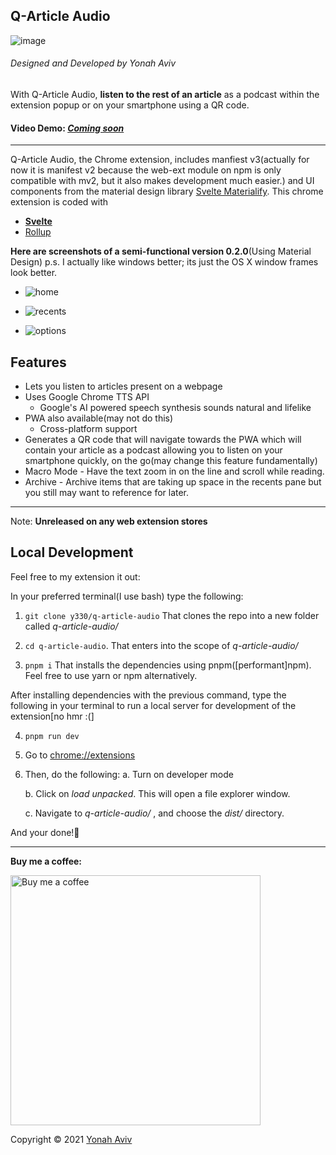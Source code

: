 
<h2>Q-Article Audio</h2>

![image](https://github.com/y330/Q-Article-Audio/blob/dev/dist/icons/animated-logo-dark.svg)

<h6>Designed and Developed by Yonah Aviv</h6>



With Q-Article Audio, <b>listen to the rest of an article</b> as a podcast within the extension popup or on your smartphone using a QR code.

<h4>Video Demo: <a href="#" title="demo"><em>Coming soon</em></a></h4>

-------


Q-Article Audio, the Chrome extension, includes manfiest v3(actually for now it is manifest v2 because the web-ext module on npm is only compatible with mv2, but it also makes development much easier.) and UI components from the material design library <a href="https://svelte-materialify.vercel.app/" title="Svelte Materialify">Svelte Materialify</a>. This chrome extension is coded with
- <a href="https://svelte.dev/" title="Svelte website">__Svelte__</a>
- <a href="https://rollupjs.org" title="webpack.js website">Rollup</a>

__Here are screenshots of a semi-functional version 0.2.0__(Using Material Design)
p.s. I actually like windows better; its just the OS X window frames look better.
<ul>
<li>

![home](https://github.com/y330/q-article-audio/assets/screenshots/home.png)</li>
<li>

![recents](https://github.com/y330/q-article-audio/assets/screenshots/recents.png)
</li>
<li>

![options](https://github.com/y330/q-article-audio/assets/screenshots/options.png)

</li>
</ul>
<h2>Features</h2>
<ul>
 <li>Lets you listen to articles present on a webpage</li>
<li>
Uses Google Chrome TTS API
<ul>
<li>Google's AI powered speech synthesis sounds natural and lifelike</li>
</ul>
</li>
<li>
PWA also available(may not do this)
<ul>
<li>Cross-platform support</li>
</ul>
</li>
<li> Generates a QR code that will navigate towards the PWA which will contain your article as a podcast allowing you to listen on your smartphone quickly, on the go(may change this feature fundamentally)</li>
<li>
Macro Mode - Have the text zoom in on the line and scroll while reading.
</li>
<li>
Archive -  Archive items that are taking up space in the recents pane but you still may want to reference for later.
</li>
</ul>

-------
Note: <b>Unreleased on any web extension stores</b>

## Local Development

Feel free to my extension it out:

In your preferred terminal(I use bash) type the following:

1. `git clone y330/q-article-audio`
That clones the repo into a new folder called _q-article-audio/_

2. `cd q-article-audio`.
That enters into the scope of _q-article-audio/_

3. `pnpm i`
That installs the dependencies using pnpm([performant]npm). Feel free to use yarn or npm alternatively.


After installing dependencies with the previous command, type the following in your terminal to run a local server for development of the extension[no hmr :(]


4. `pnpm run dev`

5. Go  to [chrome://extensions](chrome://extensions)
6. Then, do the following:
   a. Turn on developer mode
   
   b. Click on _load unpacked_. This will open a file explorer window.
   
   c. Navigate to _q-article-audio/_ , and choose the _dist/_ directory.
    


And your done!🤝

____


<p>

__Buy me a coffee:__


<a href="https://www.buymeacoffee.com/yonahaviv" title="Buy Yonah a coffee">
<img class="bmc-logo" src="https://img.buymeacoffee.com/api/?url=aHR0cHM6Ly9pbWcuYnV5bWVhY29mZmVlLmNvbS9hcGkvP25hbWU9WW9uYWgrQXZpdiZzaXplPTMwMCZiZy1pbWFnZT1ibWMmYmFja2dyb3VuZD03OUQ2QjU=&creator=Yonah+Aviv&is_creating=computer%20programming&design_code=1&design_color=%2379D6B5&slug=yonahaviv" alt="Buy me a coffee" width="400px"><a>

Copyright © 2021 <a class="author-link" href="https://y330.vercel.app" target="_blank" rel="noopener noreferrer" title="Yonah's website" > Yonah Aviv</a>
</p>
